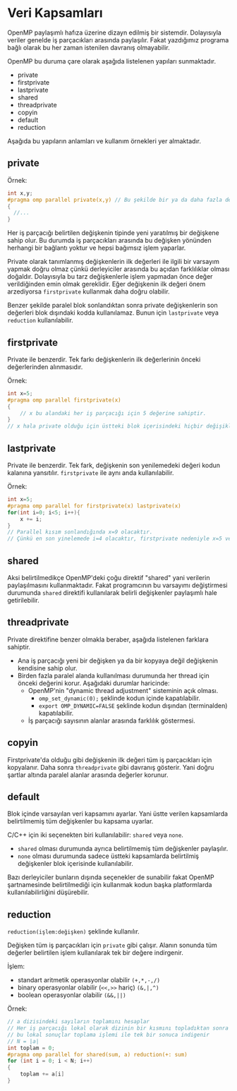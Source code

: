 # Veri Kapsamları

OpenMP paylaşımlı hafıza üzerine dizayn edilmiş bir sistemdir. Dolayısıyla veriler genelde iş parçacıkları arasında paylaşılır. Fakat yazdığımız programa bağlı olarak bu her zaman istenilen davranış olmayabilir. 

OpenMP bu duruma çare olarak aşağıda listelenen yapıları sunmaktadır.

- private
- firstprivate
- lastprivate
- shared
- threadprivate
- copyin
- default
- reduction

Aşağıda bu yapıların anlamları ve kullanım örnekleri yer almaktadır.


## private

Örnek:

```cpp
int x,y;
#pragma omp parallel private(x,y) // Bu şekilde bir ya da daha fazla değişken belirtilebilir
{
  //...
}
```

Her iş parçacığı belirtilen değişkenin tipinde yeni yaratılmış bir değişkene sahip olur. Bu durumda iş parçacıkları arasında bu değişken yönünden herhangi bir bağlantı yoktur ve hepsi bağımsız işlem yaparlar.

Private olarak tanımlanmış değişkenlerin ilk değerleri ile ilgili bir varsayım yapmak doğru olmaz çünkü derleyiciler arasında bu açıdan farklılıklar olması doğaldır. Dolayısıyla bu tarz değişkenlerle işlem yapmadan önce değer verildiğinden emin olmak gereklidir. Eğer değişkenin ilk değeri önem arzediyorsa `firstprivate` kullanmak daha doğru olabilir.

Benzer şekilde paralel blok sonlandıktan sonra private değişkenlerin son değerleri blok dışındaki kodda kullanılamaz. Bunun için `lastprivate` veya `reduction` kullanılabilir.


## firstprivate

Private ile benzerdir. Tek farkı değişkenlerin ilk değerlerinin önceki değerlerinden alınmasıdır.

Örnek:

```cpp
int x=5;
#pragma omp parallel firstprivate(x)
{
	// x bu alandaki her iş parçacığı için 5 değerine sahiptir.
}
// x hala private olduğu için üstteki blok içerisindeki hiçbir değişiklik buraya yansımaz.
```

## lastprivate

Private ile benzerdir. Tek fark, değişkenin son yenilemedeki değeri kodun kalanına yansıtılır. `firstprivate` ile aynı anda kullanılabilir.

Örnek:

```cpp
int x=5;
#pragma omp parallel for firstprivate(x) lastprivate(x)
for(int i=0; i<5; i++){
	x += i; 
}
// Parallel kısım sonlandığında x=9 olacaktır.
// Çünkü en son yinelemede i=4 olacaktır, firstprivate nedeniyle x=5 ve lastprivate nedeniyle iki değerin toplamı kodun kalanına yansayacaktır.
```


## shared

Aksi belirtilmedikçe OpenMP'deki çoğu direktif "shared" yani verilerin paylaşılmasını kullanmaktadır. Fakat programcının bu varsayımı değiştirmesi durumunda `shared` direktifi kullanılarak belirli değişkenler paylaşımlı hale getirilebilir.

## threadprivate

Private direktifine benzer olmakla beraber, aşağıda listelenen farklara sahiptir.

- Ana iş parçacığı yeni bir değişken ya da bir kopyaya değil değişkenin kendisine sahip olur.
- Birden fazla paralel alanda kullanılması durumunda her thread için önceki değerini korur. Aşağıdaki durumlar haricinde:
	- OpenMP'nin "dynamic thread adjustment" sisteminin açık olması.
		- `omp_set_dynamic(0);` şeklinde kodun içinde kapatılabilir.
		- `export OMP_DYNAMIC=FALSE` şeklinde kodun dışından (terminalden) kapatılabilir.
	- İş parçacığı sayısının alanlar arasında farklılık göstermesi.

## copyin

Firstprivate'da olduğu gibi değişkenin ilk değeri tüm iş parçacıkları için kopyalanır. Daha sonra `threadprivate` gibi davranış gösterir. Yani doğru şartlar altında paralel alanlar arasında değerler korunur.

## default

Blok içinde varsayılan veri kapsamını ayarlar. Yani üstte verilen kapsamlarda belirtilmemiş tüm değişkenler bu kapsama uyarlar. 

C/C++ için iki seçenekten biri kullanılabilir: `shared` veya `none`.
- `shared` olması durumunda ayrıca belirtilmemiş tüm değişkenler paylaşılır.
- `none` olması durumunda sadece üstteki kapsamlarda belirtilmiş değişkenler blok içerisinde kullanılabilir.

Bazı derleyiciler bunların dışında seçenekler de sunabilir fakat OpenMP şartnamesinde belirtilmediği için kullanmak kodun başka platformlarda kullanılabilirliğini düşürebilir.

## reduction

`reduction(işlem:değişken)` şeklinde kullanılır.

Değişken tüm iş parçacıkları için `private` gibi çalışır. Alanın sonunda tüm değerler belirtilen işlem kullanılarak tek bir değere indirgenir.

İşlem:
- standart aritmetik operasyonlar olabilir `(+,*,-,/)`
- binary operasyonlar olabilir (`<<,>>` hariç) `(&,|,^)`
- boolean operasyonlar olabilir `(&&,||)`

Örnek:

```cpp
// a dizisindeki sayıların toplamını hesaplar
// Her iş parçacığı lokal olarak dizinin bir kısmını topladıktan sonra
// bu lokal sonuçlar toplama işlemi ile tek bir sonuca indigenir
// N = |a| 
int toplam = 0;
#pragma omp parallel for shared(sum, a) reduction(+: sum)
for (int i = 0; i < N; i++)
{
	toplam += a[i]
}
```